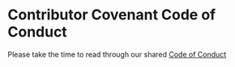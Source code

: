 # Contributor Covenant Code of Conduct

Please take the time to read through our shared [Code of Conduct](https://stacks.amido.com/docs/code_of_conduct)
